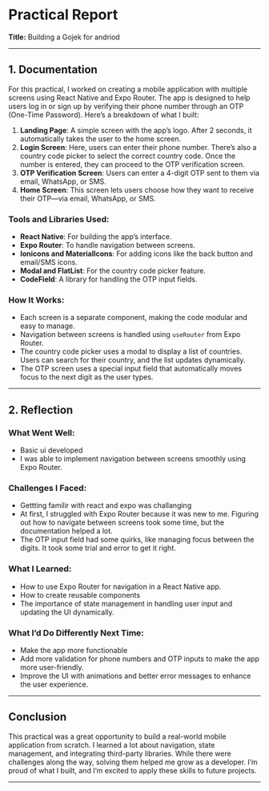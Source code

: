 # Practical Report

**Title:** Building a Gojek for andriod

---

## 1. Documentation

For this practical, I worked on creating a mobile application with multiple screens using React Native and Expo Router. The app is designed to help users log in or sign up by verifying their phone number through an OTP (One-Time Password). Here’s a breakdown of what I built:

1. **Landing Page**: A simple screen with the app’s logo. After 2 seconds, it automatically takes the user to the home screen.
2. **Login Screen**: Here, users can enter their phone number. There’s also a country code picker to select the correct country code. Once the number is entered, they can proceed to the OTP verification screen.
3. **OTP Verification Screen**: Users can enter a 4-digit OTP sent to them via email, WhatsApp, or SMS.
4. **Home Screen**: This screen lets users choose how they want to receive their OTP—via email, WhatsApp, or SMS.

### Tools and Libraries Used:
- **React Native**: For building the app’s interface.
- **Expo Router**: To handle navigation between screens.
- **Ionicons and MaterialIcons**: For adding icons like the back button and email/SMS icons.
- **Modal and FlatList**: For the country code picker feature.
- **CodeField**: A library for handling the OTP input fields.

### How It Works:
- Each screen is a separate component, making the code modular and easy to manage.
- Navigation between screens is handled using `useRouter` from Expo Router.
- The country code picker uses a modal to display a list of countries. Users can search for their country, and the list updates dynamically.
- The OTP screen uses a special input field that automatically moves focus to the next digit as the user types.

---

## 2. Reflection

### What Went Well:
- Basic ui developed 
- I was able to implement navigation between screens smoothly using Expo Router. 

### Challenges I Faced:
- Gettting familir with react and expo was challanging
- At first, I struggled with Expo Router because it was new to me. Figuring out how to navigate between screens took some time, but the documentation helped a lot.
- The OTP input field had some quirks, like managing focus between the digits. It took some trial and error to get it right.

### What I Learned:
- How to use Expo Router for navigation in a React Native app.
- How to create reusable components
- The importance of state management in handling user input and updating the UI dynamically.

### What I’d Do Differently Next Time:
- Make the app more functionable
- Add more validation for phone numbers and OTP inputs to make the app more user-friendly.
- Improve the UI with animations and better error messages to enhance the user experience.

---

## Conclusion

This practical was a great opportunity to build a real-world mobile application from scratch. I learned a lot about navigation, state management, and integrating third-party libraries. While there were challenges along the way, solving them helped me grow as a developer. I’m proud of what I built, and I’m excited to apply these skills to future projects.

---
